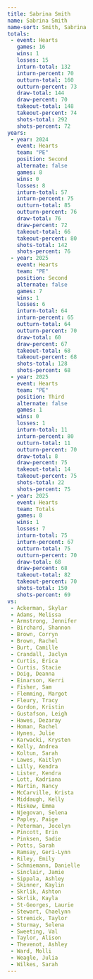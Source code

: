 ```yaml
---
title: Sabrina Smith
name: Sabrina Smith
name-sort: Smith, Sabrina
totals:
 - event: Hearts
   games: 16
   wins: 1
   losses: 15
   inturn-total: 132
   inturn-percent: 70
   outturn-total: 160
   outturn-percent: 73
   draw-total: 144
   draw-percent: 70
   takeout-total: 148
   takeout-percent: 74
   shots-total: 292
   shots-percent: 72
years:
 - year: 2024
   event: Hearts
   team: "PE"
   position: Second
   alternate: false
   games: 8
   wins: 0
   losses: 8
   inturn-total: 57
   inturn-percent: 75
   outturn-total: 85
   outturn-percent: 76
   draw-total: 76
   draw-percent: 72
   takeout-total: 66
   takeout-percent: 80
   shots-total: 142
   shots-percent: 76
 - year: 2025
   event: Hearts
   team: "PE"
   position: Second
   alternate: false
   games: 7
   wins: 1
   losses: 6
   inturn-total: 64
   inturn-percent: 65
   outturn-total: 64
   outturn-percent: 70
   draw-total: 60
   draw-percent: 67
   takeout-total: 68
   takeout-percent: 68
   shots-total: 128
   shots-percent: 68
 - year: 2025
   event: Hearts
   team: "PE"
   position: Third
   alternate: false
   games: 1
   wins: 0
   losses: 1
   inturn-total: 11
   inturn-percent: 80
   outturn-total: 11
   outturn-percent: 70
   draw-total: 8
   draw-percent: 75
   takeout-total: 14
   takeout-percent: 75
   shots-total: 22
   shots-percent: 75
 - year: 2025
   event: Hearts
   team: Totals
   games: 8
   wins: 1
   losses: 7
   inturn-total: 75
   inturn-percent: 67
   outturn-total: 75
   outturn-percent: 70
   draw-total: 68
   draw-percent: 68
   takeout-total: 82
   takeout-percent: 70
   shots-total: 150
   shots-percent: 69
vs:
 - Ackerman, Skylar
 - Adams, Melissa
 - Armstrong, Jennifer
 - Birchard, Shannon
 - Brown, Corryn
 - Brown, Rachel
 - Burt, Camille
 - Crandall, Jaclyn
 - Curtis, Erica
 - Curtis, Stacie
 - Doig, Deanna
 - Einarson, Kerri
 - Fisher, Sam
 - Flemming, Margot
 - Fleury, Tracy
 - Gordon, Kristin
 - Gustafson, Leigh
 - Hawes, Dezaray
 - Homan, Rachel
 - Hynes, Julie
 - Karwacki, Krysten
 - Kelly, Andrea
 - Koltun, Sarah
 - Lawes, Kaitlyn
 - Lilly, Kendra
 - Lister, Kendra
 - Lott, Kadriana
 - Martin, Nancy
 - McCarville, Krista
 - Middaugh, Kelly
 - Miskew, Emma
 - Njegovan, Selena
 - Papley, Paige
 - Peterman, Jocelyn
 - Pincott, Erin
 - Pinksen, Sadie
 - Potts, Sarah
 - Ramsay, Geri-Lynn
 - Riley, Emily
 - Schmiemann, Danielle
 - Sinclair, Jamie
 - Sippala, Ashley
 - Skinner, Kaylin
 - Skrlik, Ashton
 - Skrlik, Kayla
 - St-Georges, Laurie
 - Stewart, Chaelynn
 - Stremick, Taylor
 - Sturmay, Selena
 - Sweeting, Val
 - Taylor, Alison
 - Thevenot, Ashley
 - Ward, Molli
 - Weagle, Julia
 - Wilkes, Sarah
---
```

